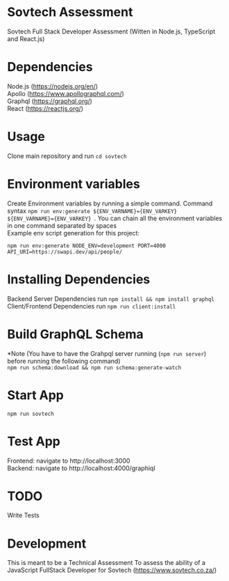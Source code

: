 # Sovtech Assessment
Sovtech Full Stack Developer Assessment (Witten in Node.js, TypeScript and React.js)
# Dependencies
Node.js (https://nodejs.org/en/)<br />
Apollo (https://www.apollographql.com/)<br />
Graphql (https://graphql.org/) <br />
React (https://reactjs.org/)
# Usage
Clone main repository and run ```cd sovtech```
# Environment variables
Create Environment variables by running a simple command. Command syntax ```npm run env:generate ${ENV_VARNAME}={ENV_VARKEY} ${ENV_VARNAME}={ENV_VARKEY} ```. You can chain all the environment variables in one command separated by spaces 
<br />
Example env script generation for this project: 
```
npm run env:generate NODE_ENV=development PORT=4000 API_URI=https://swapi.dev/api/people/
```
# Installing Dependencies
Backend Server Dependencies run ```npm install && npm install graphql``` <br />
Client/Frontend Dependencies run ```npm run client:install```

# Build GraphQL Schema
*Note (You have to have the Grahpql server running (```npm run server```) before running the following command)<br>
```npm run schema:download && npm run schema:generate-watch ```

# Start App
```npm run sovtech```

# Test App
Frontend: navigate to http://localhost:3000 <br>
Backend: navigate to http://localhost:4000/graphiql

# TODO
Write Tests
# Development
This is meant to be a Technical Assessment To assess the ability of a JavaScript FullStack Developer for Sovtech (https://www.sovtech.co.za/)







